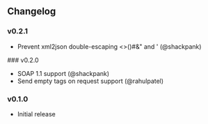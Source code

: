 ## Changelog

### v0.2.1
- Prevent xml2json double-escaping <>()#&" and ' (@shackpank)

### v0.2.0
- SOAP 1.1 support (@shackpank)
- Send empty tags on request support (@rahulpatel)

### v0.1.0
- Initial release
